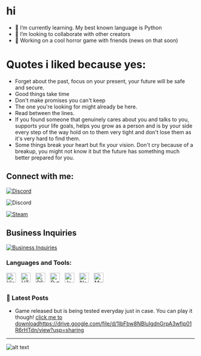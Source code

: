 # hi

- 🌱 I’m currently learning. My best known language is Python
- 👯 I’m looking to collaborate with other creators
- 🤑 Working on a cool horror game with friends (news on that soon)

# Quotes i liked because yes:
- Forget about the past, focus on your present, your future will be safe and secure.
- Good things take time
- Don't make promises you can't keep
- The one you're looking for might already be here.
- Read between the lines.
- If you found someone that genuinely cares about you and talks to you, supports your life goals, helps you grow as a person and is by your side every step of the way hold on to them very tight and don't lose them as it's very hard to find them.
- Some things break your heart but fix your vision. Don't cry because of a breakup, you might not know it but the future has something much better prepared for you.


## Connect with me:

[![Discord](https://img.shields.io/badge/Discord-5865F2?style=for-the-badge&logo=discord&logoColor=white)][youtube]

![Discord](https://i.imgur.com/gjq07Ed.png)

[![Steam](https://img.shields.io/badge/Steam-000000?style=for-the-badge&logo=steam&logoColor=white)](https://steamcommunity.com/profiles/76561199124026178/)

## Business Inquiries
[![Business Inquiries](https://img.shields.io/badge/GitHub-100000?style=for-the-badge&logo=github&logoColor=white)](https://mail.google.com/mail/?view=cm&fs=1&to=1.1.88.33.2@protonmail.com)

### Languages and Tools:

[<img align="left" alt="Visual Studio Code" width="26px" src="https://cdn.jsdelivr.net/gh/devicons/devicon/icons/vscode/vscode-original.svg" style="padding-right:10px;" />][webdevplaylist]
[<img align="left" alt="HTML5" width="26px" src="https://cdn.jsdelivr.net/gh/devicons/devicon/icons/html5/html5-original.svg" style="padding-right:10px;" />][webdevplaylist]
[<img align="left" alt="CSS3" width="26px" src="https://cdn.jsdelivr.net/gh/devicons/devicon/icons/css3/css3-original.svg" style="padding-right:10px;" />][cssplaylist]
[<img align="left" alt="Python" width="26px" src="https://upload.wikimedia.org/wikipedia/commons/thumb/c/c3/Python-logo-notext.svg/1200px-Python-logo-notext.svg.png" style="padding-right:10px;" />][cssplaylist]
[<img align="left" alt="JavaScript" width="26px" src="https://cdn.jsdelivr.net/gh/devicons/devicon/icons/javascript/javascript-original.svg" style="padding-right:10px;" />][jsplaylist]
[<img align="left" alt="Node.js" width="26px" src="https://cdn.jsdelivr.net/gh/devicons/devicon/icons/nodejs/nodejs-original.svg" style="padding-right:10px;" />][webdevplaylist]
[<img align="left" alt="MySQL" width="26px" src="https://cdn.jsdelivr.net/gh/devicons/devicon/icons/mysql/mysql-original.svg" style="padding-right:10px;" />][webdevplaylist]


<br />
<br />

### 📕 Latest Posts

<!-- BLOG-POST-LIST:START -->
- Game released but is being tested everyday just in case. You can play it though! [click me to download](https://pages.github.com/)https://drive.google.com/file/d/1lbFbw8NBluIgdnGrpA3wfip01R6rHTdn/view?usp=sharing
<!-- BLOG-POST-LIST:END -->


---

![alt text](https://raw.githubusercontent.com/shadowforce78/shadowforce78/output/github-contribution-grid-snake.svg?raw=true)


[website]: https://codeSTACKr.com
[course]: http://vsCodeHero.com
[twitter]: https://twitter.com/codeSTACKr
[youtube]: https://discordapp.com/users/922560014470750218/
[instagram]: https://instagram.com/codeSTACKr
[linkedin]: https://linkedin.com/in/codeSTACKr
[webdevplaylist]: https://visualstudio.microsoft.com/
[jsplaylist]: https://visualstudio.microsoft.com/
[cssplaylist]: https://visualstudio.microsoft.com/
[reactplaylist]: https://visualstudio.microsoft.com/
